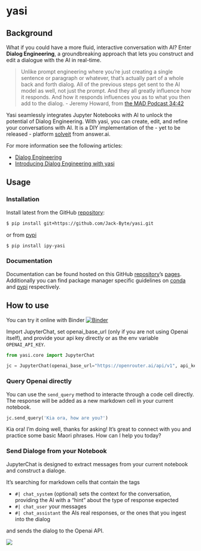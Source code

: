 # yasi


<!-- WARNING: THIS FILE WAS AUTOGENERATED! DO NOT EDIT! -->

## Background

What if you could have a more fluid, interactive conversation with AI?
Enter **Dialog Engineering**, a groundbreaking approach that lets you
construct and edit a dialogue with the AI in real-time.

> Unlike prompt engineering where you’re just creating a single sentence
> or paragraph or whatever, that’s actually part of a whole back and
> forth dialog. All of the previous steps get sent to the AI model as
> well, not just the prompt. And they all greatly influence how it
> responds. And how it responds influences you as to what you then add
> to the dialog. - Jeremy Howard, from [the MAD Podcast
> 34:42](https://www.youtube.com/watch?v=MbHL0uvKYbE&t=34h42s)

Yasi seamlessly integrates Jupyter Notebooks with AI to unlock the
potential of Dialog Engineering. With yasi, you can create, edit, and
refine your conversations with AI. It is a DIY implementation of the -
yet to be released - platform [solveit](https://solveit.fast.ai/) from
answer.ai.

For more information see the following articles:

- [Dialog
  Engineering](https://www.linkedin.com/pulse/dialog-engineering-tobias-klings-jq34f)
- [Introducing Dialog Engineering with
  yasi](https://www.linkedin.com/pulse/boost-your-ai-interactions-tobias-klings-bcnqe)

## Usage

### Installation

Install latest from the GitHub
[repository](https://github.com/Jack-Byte/yasi):

``` sh
$ pip install git+https://github.com/Jack-Byte/yasi.git
```

or from [pypi](https://pypi.org/project/yasi/)

``` sh
$ pip install ipy-yasi
```

### Documentation

Documentation can be found hosted on this GitHub
[repository](https://github.com/Jack-Byte/yasi)’s
[pages](https://Jack-Byte.github.io/yasi/). Additionally you can find
package manager specific guidelines on
[conda](https://anaconda.org/Jack-Byte/yasi) and
[pypi](https://pypi.org/project/yasi/) respectively.

## How to use

You can try it online with Binder
[![Binder](https://mybinder.org/badge_logo.svg)](https://mybinder.org/v2/gh/Jack-Byte/yasi/HEAD?urlpath=%2Fdoc%2Ftree%2F%2Fexamples%2Fmoney_and_kangaroos.ipynb)

Import JupyterChat, set openai_base_url (only if you are not using
Openai itself), and provide your api key directly or as the env variable
`OPENAI_API_KEY`.

``` python
from yasi.core import JupyterChat

jc = JupyterChat(openai_base_url="https://openrouter.ai/api/v1", api_key=None)
```

### Query Openai directly

You can use the `send_query` method to interacte through a code cell
directly. The response will be added as a new markdown cell in your
current notebook.

``` python
jc.send_query('Kia ora, how are you?')
```

Kia ora! I’m doing well, thanks for asking! It’s great to connect with
you and practice some basic Maori phrases. How can I help you today?

### Send Dialoge from your Notebook

JupyterChat is designed to extract messages from your current notebook
and construct a dialoge.

It’s searching for markdown cells that contain the tags

- `#| chat_system` (optional) sets the context for the conversation,
  providing the AI with a “hint” about the type of response expected
- `#| chat_user` your messages
- `#| chat_assistant` the AIs real responses, or the ones that you
  ingest into the dialog

and sends the dialog to the Openai API.

![](files/yasi_demo_roos.gif)
